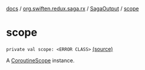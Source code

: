 [docs](../../index.md) / [org.swiften.redux.saga.rx](../index.md) / [SagaOutput](index.md) / [scope](./scope.md)

# scope

`private val scope: <ERROR CLASS>` [(source)](https://github.com/protoman92/KotlinRedux/tree/master/common/common-rx-saga/src/main/kotlin/org/swiften/redux/saga/rx/SagaOutput.kt#L40)

A [CoroutineScope](#) instance.

